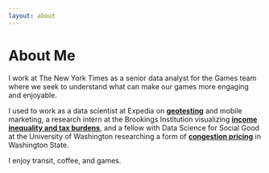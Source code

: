 ```yaml
---
layout: about 
---
```


# About Me

I work at The New York Times as a senior data analyst for the Games team where we seek to understand what can make our games more engaging and enjoyable.

I used to work as a data scientist at Expedia on **[geotesting](https://medium.com/expedia-group-tech/market-segmentation-for-geo-testing-at-scale-8d593e0aa755)** and mobile marketing, a research intern at the Brookings Institution visualizing **[income inequality and tax burdens](https://www.brookings.edu/articles/tackling-the-tax-code-efficient-and-equitable-ways-to-raise-revenue/)**, and a fellow with Data Science for Social Good at the University of Washington researching a form of **[congestion pricing](https://escience.washington.edu/data-science-for-social-good-team-analyzes-equity-of-congestion-pricing-on-interstate-405/)** in Washington State. 

I enjoy transit, coffee, and games. 